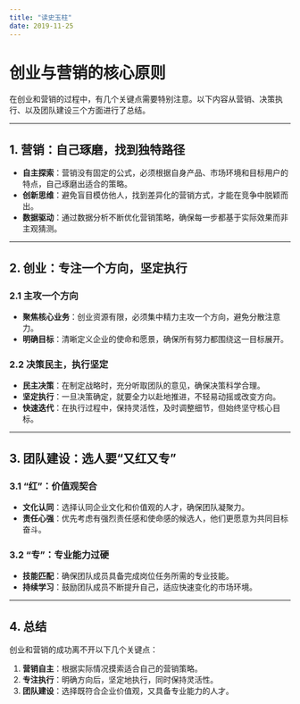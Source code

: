 ```yaml
---
title: "读史玉柱"
date: 2019-11-25
---
```


# 创业与营销的核心原则

在创业和营销的过程中，有几个关键点需要特别注意。以下内容从营销、决策执行、以及团队建设三个方面进行了总结。

---

## 1. 营销：自己琢磨，找到独特路径

- **自主探索**：营销没有固定的公式，必须根据自身产品、市场环境和目标用户的特点，自己琢磨出适合的策略。
- **创新思维**：避免盲目模仿他人，找到差异化的营销方式，才能在竞争中脱颖而出。
- **数据驱动**：通过数据分析不断优化营销策略，确保每一步都基于实际效果而非主观猜测。

---

## 2. 创业：专注一个方向，坚定执行

### 2.1 主攻一个方向
- **聚焦核心业务**：创业资源有限，必须集中精力主攻一个方向，避免分散注意力。
- **明确目标**：清晰定义企业的使命和愿景，确保所有努力都围绕这一目标展开。

### 2.2 决策民主，执行坚定
- **民主决策**：在制定战略时，充分听取团队的意见，确保决策科学合理。
- **坚定执行**：一旦决策确定，就要全力以赴地推进，不轻易动摇或改变方向。
- **快速迭代**：在执行过程中，保持灵活性，及时调整细节，但始终坚守核心目标。

---

## 3. 团队建设：选人要“又红又专”

### 3.1 “红”：价值观契合
- **文化认同**：选择认同企业文化和价值观的人才，确保团队凝聚力。
- **责任心强**：优先考虑有强烈责任感和使命感的候选人，他们更愿意为共同目标奋斗。

### 3.2 “专”：专业能力过硬
- **技能匹配**：确保团队成员具备完成岗位任务所需的专业技能。
- **持续学习**：鼓励团队成员不断提升自己，适应快速变化的市场环境。

---

## 4. 总结

创业和营销的成功离不开以下几个关键点：
1. **营销自主**：根据实际情况摸索适合自己的营销策略。
2. **专注执行**：明确方向后，坚定地执行，同时保持灵活性。
3. **团队建设**：选择既符合企业价值观，又具备专业能力的人才。